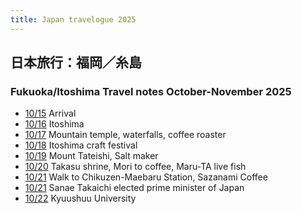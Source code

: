 ```yaml
---
title: Japan travelogue 2025
---
```


## 日本旅行：福岡／糸島

### Fukuoka/Itoshima Travel notes October-November 2025

* [10/15](./X15Arrival.html) Arrival
* [10/16](./X16Itoshima.html) Itoshima
* [10/17](./X17Mountains.html) Mountain temple, waterfalls, coffee roaster
* [10/18](./X18ItoFes.html) Itoshima craft festival
* [10/19](./X19SaltMaker.html) Mount Tateishi, Salt maker
* [10/20](./X20Takasu.html) Takasu shrine, Mori to coffee, Maru-TA live fish
* [10/21](./X21Walking.html) Walk to Chikuzen-Maebaru Station, Sazanami Coffee
* [10/21](./X21TakaichiPM.html) Sanae Takaichi elected prime minister of Japan
* [10/22](./X22KyuuDai.md) Kyuushuu University
